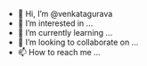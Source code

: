 - 👋 Hi, I’m @venkatagurava
- 👀 I’m interested in ...
- 🌱 I’m currently learning ...
- 💞️ I’m looking to collaborate on ...
- 📫 How to reach me ...

<!---
venkatagurava/venkatagurava is a ✨ special ✨ repository because its `README.md` (this file) appears on your GitHub profile.
You can click the Preview link to take a look at your changes.
--->
